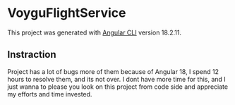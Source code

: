 # VoyguFlightService

This project was generated with [Angular CLI](https://github.com/angular/angular-cli) version 18.2.11.

## Instraction

Project has a lot of bugs more of them because of Angular 18, I spend 12 hours to resolve them, and its not over. I dont have more time for this, and I just wanna to please you look on this project from code side and appreciate my efforts and time invested.

